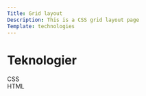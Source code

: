```yaml
---
Title: Grid layout
Description: This is a CSS grid layout page
Template: technologies
---
```


Teknologier
==========================

<div class="grid wrapper">
    <div class="css">CSS</div>
    <div class="html">HTML</div>
</div>